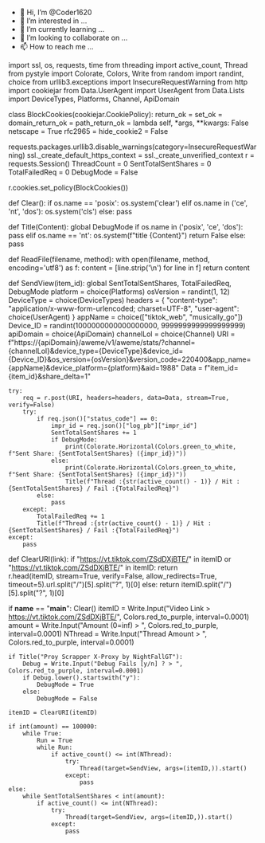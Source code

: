 - 👋 Hi, I’m @Coder1620
- 👀 I’m interested in ...
- 🌱 I’m currently learning ...
- 💞️ I’m looking to collaborate on ...
- 📫 How to reach me ...

<!---
Coder1620/Coder1620 is a ✨ special ✨ repository because its `README.md` (this file) appears on your GitHub profile.
You can click the Preview link to take a look at your changes.
--->
import ssl, os, requests, time
from threading import active_count, Thread
from pystyle import Colorate, Colors, Write
from random import randint, choice
from urllib3.exceptions import InsecureRequestWarning
from http import cookiejar
from Data.UserAgent import UserAgent
from Data.Lists import DeviceTypes, Platforms, Channel, ApiDomain


class BlockCookies(cookiejar.CookiePolicy):
    return_ok = set_ok = domain_return_ok = path_return_ok = lambda self, *args, **kwargs: False
    netscape = True
    rfc2965 = hide_cookie2 = False


requests.packages.urllib3.disable_warnings(category=InsecureRequestWarning)
ssl._create_default_https_context = ssl._create_unverified_context
r = requests.Session()
ThreadCount = 0
SentTotalSentShares = 0
TotalFailedReq = 0
DebugMode = False

r.cookies.set_policy(BlockCookies())


def Clear():
    if os.name == 'posix':
        os.system('clear')
    elif os.name in ('ce', 'nt', 'dos'):
        os.system('cls')
    else:
        pass


def Title(Content):
    global DebugMode
    if os.name in ('posix', 'ce', 'dos'):
        pass
    elif os.name == 'nt':
        os.system(f"title {Content}")
        return False
    else:
        pass


def ReadFile(filename, method):
    with open(filename, method, encoding='utf8') as f:
        content = [line.strip('\n') for line in f]
        return content


def SendView(item_id):
    global SentTotalSentShares, TotalFailedReq, DebugMode
    platform = choice(Platforms)
    osVersion = randint(1, 12)
    DeviceType = choice(DeviceTypes)
    headers = {
        "content-type": "application/x-www-form-urlencoded; charset=UTF-8",
        "user-agent": choice(UserAgent)
    }
    appName = choice(["tiktok_web", "musically_go"])
    Device_ID = randint(1000000000000000000, 9999999999999999999)
    apiDomain = choice(ApiDomain)
    channelLol = choice(Channel)
    URI = f"https://{apiDomain}/aweme/v1/aweme/stats/?channel={channelLol}&device_type={DeviceType}&device_id={Device_ID}&os_version={osVersion}&version_code=220400&app_name={appName}&device_platform={platform}&aid=1988"
    Data = f"item_id={item_id}&share_delta=1"

    try:
        req = r.post(URI, headers=headers, data=Data, stream=True, verify=False)
        try:
            if req.json()["status_code"] == 0:
                impr_id = req.json()["log_pb"]["impr_id"]
                SentTotalSentShares += 1
                if DebugMode:
                    print(Colorate.Horizontal(Colors.green_to_white, f"Sent Share: {SentTotalSentShares} ({impr_id})"))
                else:
                    print(Colorate.Horizontal(Colors.green_to_white, f"Sent Share: {SentTotalSentShares} ({impr_id})"))
                    Title(f"Thread :{str(active_count() - 1)} / Hit :{SentTotalSentShares} / Fail :{TotalFailedReq}")
            else:
                pass
        except:
            TotalFailedReq += 1
            Title(f"Thread :{str(active_count() - 1)} / Hit :{SentTotalSentShares} / Fail :{TotalFailedReq}")
    except:
        pass


def ClearURI(link):
    if "https://vt.tiktok.com/ZSdDXjBTE/" in itemID or "https://vt.tiktok.com/ZSdDXjBTE/" in itemID:
        return \
        r.head(itemID, stream=True, verify=False, allow_redirects=True, timeout=5).url.split("/")[5].split("?", 1)[0]
    else:
        return itemID.split("/")[5].split("?", 1)[0]


if __name__ == "__main__":
    Clear()
    itemID = Write.Input("Video Link > https://vt.tiktok.com/ZSdDXjBTE/", Colors.red_to_purple, interval=0.0001)
    amount = Write.Input("Amount (0=inf) > ", Colors.red_to_purple, interval=0.0001)
    NThread = Write.Input("Thread Amount > ", Colors.red_to_purple, interval=0.0001)

    if Title("Proy Scrapper X-Proxy by NightFallGT"):
        Debug = Write.Input("Debug Fails [y/n] ? > ", Colors.red_to_purple, interval=0.0001)
        if Debug.lower().startswith("y"):
            DebugMode = True
        else:
            DebugMode = False

    itemID = ClearURI(itemID)

    if int(amount) == 100000:
        while True:
            Run = True
            while Run:
                if active_count() <= int(NThread):
                    try:
                        Thread(target=SendView, args=(itemID,)).start()
                    except:
                        pass
    else:
        while SentTotalSentShares < int(amount):
            if active_count() <= int(NThread):
                try:
                    Thread(target=SendView, args=(itemID,)).start()
                except:
                    pass
